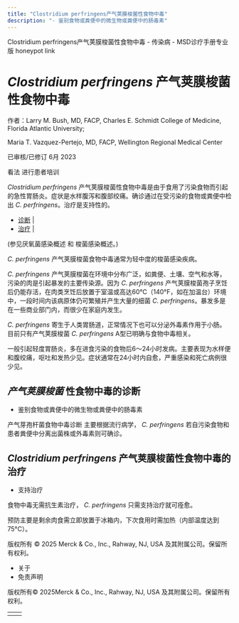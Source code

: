 ```yaml
---
title: "Clostridium perfringens产气荚膜梭菌性食物中毒"
description: "- 鉴别食物或粪便中的微生物或粪便中的肠毒素"
---
```


﻿Clostridium perfringens产气荚膜梭菌性食物中毒 - 传染病 - MSD诊疗手册专业版 honeypot link

# _Clostridium perfringens_ 产气荚膜梭菌性食物中毒

作者：Larry M. Bush, MD, FACP, Charles E. Schmidt College of Medicine, Florida Atlantic University;

Maria T. Vazquez-Pertejo, MD, FACP, Wellington Regional Medical Center

已审核/已修订 6月 2023

看法 进行患者培训

_Clostridium perfringens_ 产气荚膜梭菌性食物中毒是由于食用了污染食物而引起的急性胃肠炎。症状是水样腹泻和腹部绞痛。确诊通过在受污染的食物或粪便中检出 _C. perfringens_。治疗是支持性的。

- [诊断](#诊断_v44540921_zh) \|
- [治疗](#治疗_v44540928_zh) \|

(参见厌氧菌感染概述 和 梭菌感染概述。)

_C. perfringens_ 产气荚膜梭菌食物中毒通常为轻中度的梭菌感染疾病。

_C. perfringens_ 产气荚膜梭菌在环境中分布广泛，如粪便、土壤、空气和水等，污染的肉是引起暴发的主要传染源。因为 _C. perfringens_ 产气荚膜梭菌孢子烹饪后仍能存活，在肉类烹饪后放置于室温或高达60℃（140°F，如在加温台）环境中，一段时间内该病原体仍可繁殖并产生大量的细菌 _C. perfringens_。暴发多是在一些商业部门内，而很少在家庭内发生。

_C. perfringens_ 寄生于人类胃肠道，正常情况下也可以分泌外毒素作用于小肠。目前只有产气荚膜梭菌 _C. perfringens_ A型已明确与食物中毒相关。

一般引起轻度胃肠炎，多在进食污染的食物后6～24小时发病。主要表现为水样便和腹绞痛，呕吐和发热少见。症状通常在24小时内自愈，严重感染和死亡病例很少见。

## _产气荚膜梭菌_ 性食物中毒的诊断

- 鉴别食物或粪便中的微生物或粪便中的肠毒素


产气芽孢杆菌食物中毒诊断 主要根据流行病学， _C. perfringens_ 若自污染食物和患者粪便中分离出菌株或外毒素则可确诊。

## _Clostridium perfringens_ 产气荚膜梭菌性食物中毒的治疗

- 支持治疗


食物中毒无需抗生素治疗， _C. perfringens_ 只需支持治疗就可痊愈。

预防主要是剩余肉食需立即放置于冰箱内，下次食用时需加热（内部温度达到75°C）。



版权所有 © 2025
Merck & Co., Inc., Rahway, NJ, USA 及其附属公司。保留所有权利。

- 关于
- 免责声明

版权所有© 2025Merck & Co., Inc., Rahway, NJ, USA 及其附属公司。保留所有权利。

|     |     |
| --- | --- |
|  |  |